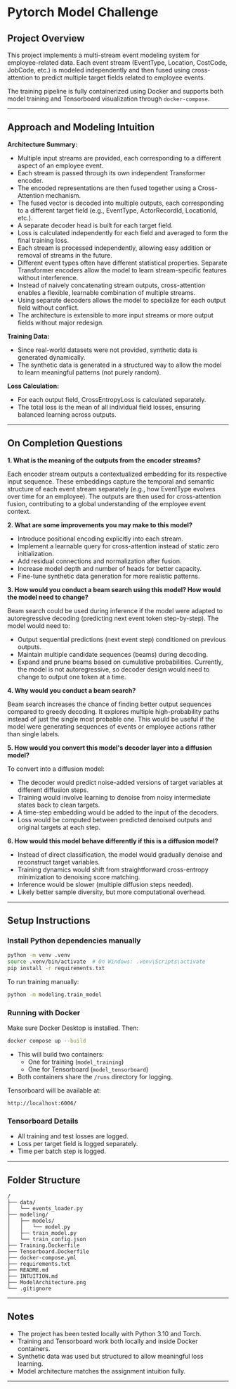 # Pytorch Model Challenge

## Project Overview

This project implements a multi-stream event modeling system for employee-related data. Each event stream (EventType, Location, CostCode, JobCode, etc.) is modeled independently and then fused using cross-attention to predict multiple target fields related to employee events.

The training pipeline is fully containerized using Docker and supports both model training and Tensorboard visualization through `docker-compose`.

---

## Approach and Modeling Intuition

**Architecture Summary:**
- Multiple input streams are provided, each corresponding to a different aspect of an employee event.
- Each stream is passed through its own independent Transformer encoder.
- The encoded representations are then fused together using a Cross-Attention mechanism.
- The fused vector is decoded into multiple outputs, each corresponding to a different target field (e.g., EventType, ActorRecordId, LocationId, etc.).
- A separate decoder head is built for each target field.
- Loss is calculated independently for each field and averaged to form the final training loss.
- Each stream is processed independently, allowing easy addition or removal of streams in the future.
- Different event types often have different statistical properties. Separate Transformer encoders allow the model to learn stream-specific features without interference.
- Instead of naively concatenating stream outputs, cross-attention enables a flexible, learnable combination of multiple streams.
- Using separate decoders allows the model to specialize for each output field without conflict.
- The architecture is extensible to more input streams or more output fields without major redesign.

**Training Data:**
- Since real-world datasets were not provided, synthetic data is generated dynamically.
- The synthetic data is generated in a structured way to allow the model to learn meaningful patterns (not purely random).

**Loss Calculation:**
- For each output field, CrossEntropyLoss is calculated separately.
- The total loss is the mean of all individual field losses, ensuring balanced learning across outputs.

---

## On Completion Questions

**1. What is the meaning of the outputs from the encoder streams?**

Each encoder stream outputs a contextualized embedding for its respective input sequence. These embeddings capture the temporal and semantic structure of each event stream separately (e.g., how EventType evolves over time for an employee). The outputs are then used for cross-attention fusion, contributing to a global understanding of the employee event context.

**2. What are some improvements you may make to this model?**

- Introduce positional encoding explicitly into each stream.
- Implement a learnable query for cross-attention instead of static zero initialization.
- Add residual connections and normalization after fusion.
- Increase model depth and number of heads for better capacity.
- Fine-tune synthetic data generation for more realistic patterns.

**3. How would you conduct a beam search using this model? How would the model need to change?**

Beam search could be used during inference if the model were adapted to autoregressive decoding (predicting next event token step-by-step). The model would need to:
- Output sequential predictions (next event step) conditioned on previous outputs.
- Maintain multiple candidate sequences (beams) during decoding.
- Expand and prune beams based on cumulative probabilities.
Currently, the model is not autoregressive, so decoder design would need to change to output one token at a time.

**4. Why would you conduct a beam search?**

Beam search increases the chance of finding better output sequences compared to greedy decoding. It explores multiple high-probability paths instead of just the single most probable one. This would be useful if the model were generating sequences of events or employee actions rather than single labels.

**5. How would you convert this model's decoder layer into a diffusion model?**

To convert into a diffusion model:
- The decoder would predict noise-added versions of target variables at different diffusion steps.
- Training would involve learning to denoise from noisy intermediate states back to clean targets.
- A time-step embedding would be added to the input of the decoders.
- Loss would be computed between predicted denoised outputs and original targets at each step.

**6. How would this model behave differently if this is a diffusion model?**

- Instead of direct classification, the model would gradually denoise and reconstruct target variables.
- Training dynamics would shift from straightforward cross-entropy minimization to denoising score matching.
- Inference would be slower (multiple diffusion steps needed).
- Likely better sample diversity, but more computational overhead.

---

## Setup Instructions

### Install Python dependencies manually

```bash
python -m venv .venv
source .venv/bin/activate  # On Windows: .venv\Scripts\activate
pip install -r requirements.txt
```

To run training manually:

```bash
python -m modeling.train_model
```

### Running with Docker

Make sure Docker Desktop is installed. Then:

```bash
docker compose up --build
```

- This will build two containers:
  - One for training (`model_training`)
  - One for Tensorboard (`model_tensorboard`)
- Both containers share the `/runs` directory for logging.

Tensorboard will be available at:

```
http://localhost:6006/
```

### Tensorboard Details

- All training and test losses are logged.
- Loss per target field is logged separately.
- Time per batch step is logged.

---

## Folder Structure

```
/
├── data/
│   └── events_loader.py
├── modeling/
│   ├── models/
│   │   └── model.py
│   ├── train_model.py
│   └── train_config.json
├── Training.Dockerfile
├── Tensorboard.Dockerfile
├── docker-compose.yml
├── requirements.txt
├── README.md
├── INTUITION.md
├── ModelArchitecture.png
└── .gitignore
```

---

## Notes

- The project has been tested locally with Python 3.10 and Torch.
- Training and Tensorboard work both locally and inside Docker containers.
- Synthetic data was used but structured to allow meaningful loss learning.
- Model architecture matches the assignment intuition fully.

---

